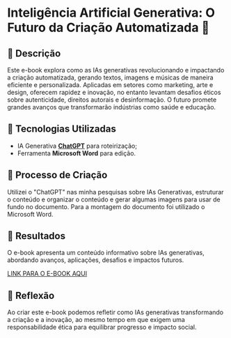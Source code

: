 # Inteligência Artificial Generativa: O Futuro da Criação Automatizada 🌌

## 📒 Descrição
Este e-book explora como as IAs generativas revolucionando e impactando a criação automatizada, gerando textos, imagens e músicas de maneira eficiente e personalizada. Aplicadas em setores como marketing, arte e design, oferecem rapidez e inovação, no entanto levantam desafios éticos sobre autenticidade, direitos autorais e desinformação. O futuro promete grandes avanços que transformarão indústrias como saúde e educação.

## 🤖 Tecnologias Utilizadas
- IA Generativa **[ChatGPT](https://chat.openai.com)** para roteirização;
- Ferramenta **Microsoft Word** para edição.

## 🧐 Processo de Criação
Utilizei o "ChatGPT" nas minha pesquisas sobre IAs Generativas, estruturar o conteúdo e organizar o conteúdo e gerar algumas imagens para usar de fundo no documento. Para a montagem do documento foi utilizado o Microsoft Word.

## 🚀 Resultados
O e-book apresenta um conteúdo informativo sobre IAs generativas, abordando avanços, aplicações, desafios e impactos futuros.

[LINK PARA O E-BOOK AQUI]()

## 💭 Reflexão
Ao criar este e-book podemos refletir como IAs generativas transformando a criação e a inovação, ao mesmo tempo em que exigem uma responsabilidade ética para equilibrar progresso e impacto social.
